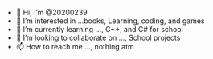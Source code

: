 - 👋 Hi, I’m @20200239
- 👀 I’m interested in ...books, Learning, coding, and games
- 🌱 I’m currently learning ..., C++, and C# for school 
- 💞️ I’m looking to collaborate on ..., School projects
- 📫 How to reach me ..., nothing atm 

<!---
20200239/20200239 is a ✨ special ✨ repository because its `README.md` (this file) appears on your GitHub profile.
You can click the Preview link to take a look at your changes.
--->
